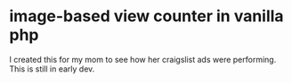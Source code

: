 image-based view counter in vanilla php
=======================================

I created this for my mom to see how her craigslist
ads were performing.
This is still in early dev.
